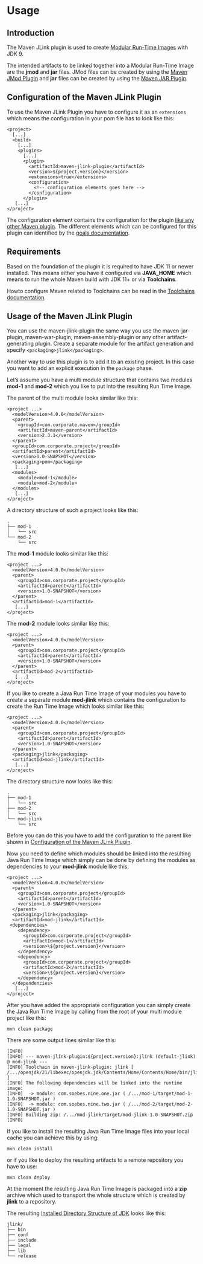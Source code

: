 <!--
Licensed to the Apache Software Foundation (ASF) under one
or more contributor license agreements.  See the NOTICE file
distributed with this work for additional information
regarding copyright ownership.  The ASF licenses this file
to you under the Apache License, Version 2.0 (the
"License"); you may not use this file except in compliance
with the License.  You may obtain a copy of the License at

http://www.apache.org/licenses/LICENSE-2.0

Unless required by applicable law or agreed to in writing,
software distributed under the License is distributed on an
"AS IS" BASIS, WITHOUT WARRANTIES OR CONDITIONS OF ANY
KIND, either express or implied.  See the License for the
specific language governing permissions and limitations
under the License.
-->
# Usage

## Introduction

The Maven JLink plugin is used to create [Modular Run-Time Images](https://openjdk.java.net/jeps/220) with JDK 9.

The intended artifacts to be linked together into a Modular Run-Time Image are the **jmod** and **jar** files. JMod files can be created by using the [Maven JMod Plugin](../maven-jmod-plugin/) and **jar** files can be created by using the [Maven JAR Plugin](../maven-jar-plugin/).

## Configuration of the Maven JLink Plugin

To use the Maven JLink Plugin you have to configure it as an `extensions` which means the configuration in your pom file has to look like this:

```
<project>
  [...]
  <build>
    [...]
    <plugins>
      [...]
      <plugin>
        <artifactId>maven-jlink-plugin</artifactId>
        <version>${project.version}</version>
        <extensions>true</extensions>
        <configuration>
          <!-- configuration elements goes here -->
        </configuration>
      </plugin>
   [...]
</project>
```

The configuration element contains the configuration for the plugin [like any other Maven plugin](https://maven.apache.org/guides/mini/guide-configuring-plugins.html). The different elements which can be configured for this plugin can identified by the [goals documentation](./plugin-info.html).

## Requirements

Based on the foundation of the plugin it is required to have JDK 11 or newer installed. This means either you have it configured via **JAVA_HOME** which means to run the whole Maven build with JDK 11+ or via **Toolchains**.

Howto configure Maven related to Toolchains can be read in the [Toolchains documentation](https://maven.apache.org/guides/mini/guide-using-toolchains.html).

## Usage of the Maven JLink Plugin

You can use the maven-jlink-plugin the same way you use the maven-jar-plugin, maven-war-plugin, maven-assembly-plugin or any other artifact-generating plugin. Create a separate module for the artifact generation and specify `<packaging>jlink</packaging>`.

Another way to use this plugin is to add it to an existing project. In this case you want to add an explicit execution in the `package` phase.

Let’s assume you have a multi module structure that contains two modules **mod-1** and **mod-2** which you like to put into the resulting Run Time Image.

The parent of the multi module looks similar like this: 

```
<project ...>
  <modelVersion>4.0.0</modelVersion>
  <parent>
    <groupId>com.corporate.maven</groupId>
    <artifactId>maven-parent</artifactId>
    <version>2.3.1</version>
  </parent>
  <groupId>com.corporate.project</groupId>
  <artifactId>parent</artifactId>
  <version>1.0-SNAPSHOT</version>
  <packaging>pom</packaging>
   [...]
  <modules>
    <module>mod-1</module>
    <module>mod-2</module>
  </modules>  
   [...]
</project>
```

A directory structure of such a project looks like this:

```
.
├── mod-1
│   └── src
└── mod-2
    └── src
```

The **mod-1** module looks similar like this:

```
<project ...>
  <modelVersion>4.0.0</modelVersion>
  <parent>
    <groupId>com.corporate.project</groupId>
    <artifactId>parent</artifactId>
    <version>1.0-SNAPSHOT</version>
  </parent>
  <artifactId>mod-1</artifactId>
   [...]
</project>
```

The **mod-2** module looks similar like this:

```
<project ...>
  <modelVersion>4.0.0</modelVersion>
  <parent>
    <groupId>com.corporate.project</groupId>
    <artifactId>parent</artifactId>
    <version>1.0-SNAPSHOT</version>
  </parent>
  <artifactId>mod-2</artifactId>
   [...]
</project>
```

If you like to create a Java Run Time Image of your modules you have to create a separate module **mod-jlink** which contains the configuration to create the Run Time Image which looks similar like this:

```
<project ...>
  <modelVersion>4.0.0</modelVersion>
  <parent>
    <groupId>com.corporate.project</groupId>
    <artifactId>parent</artifactId>
    <version>1.0-SNAPSHOT</version>
  </parent>
  <packaging>jlink</packaging>
  <artifactId>mod-jlink</artifactId>
   [...]
</project>
```

The directory structure now looks like this:

```
.
├── mod-1
│   └── src
├── mod-2
│   └── src
└── mod-jlink
    └── src
```

Before you can do this you have to add the configuration to the parent like shown in [Configuration of the Maven JLink Plugin](Configuration\_of\_the\_Maven\_JLink\_Plugin).

Now you need to define which modules should be linked into the resulting Java Run Time Image which simply can be done by defining the modules as dependencies to your **mod-jlink** module like this:

```
<project ...>
  <modelVersion>4.0.0</modelVersion>
  <parent>
    <groupId>com.corporate.project</groupId>
    <artifactId>parent</artifactId>
    <version>1.0-SNAPSHOT</version>
  </parent>
  <packaging>jlink</packaging>
  <artifactId>mod-jlink</artifactId>
 <dependencies>
    <dependency>
      <groupId>com.corporate.project</groupId>
      <artifactId>mod-1</artifactId>
      <version>\${project.version}</version>
    </dependency>
    <dependency>
      <groupId>com.corporate.project</groupId>
      <artifactId>mod-2</artifactId>
      <version>\${project.version}</version>
    </dependency>
  </dependencies>  
   [...]
</project>
```

After you have added the appropriate configuration you can simply create the Java Run Time Image by calling from the root of your multi module project like this:

```
mvn clean package
```

There are some output lines similar like this:

```
[INFO]
[INFO] --- maven-jlink-plugin:${project.version}:jlink (default-jlink) @ mod-jlink ---
[INFO] Toolchain in maven-jlink-plugin: jlink [ /.../openjdk/21/libexec/openjdk.jdk/Contents/Home/Contents/Home/bin/jlink ]
[INFO] The following dependencies will be linked into the runtime image:
[INFO]  -> module: com.soebes.nine.one.jar ( /.../mod-1/target/mod-1-1.0-SNAPSHOT.jar )
[INFO]  -> module: com.soebes.nine.two.jar ( /.../mod-2/target/mod-2-1.0-SNAPSHOT.jar )
[INFO] Building zip: /.../mod-jlink/target/mod-jlink-1.0-SNAPSHOT.zip
[INFO]
```

If you like to install the resulting Java Run Time Image files into your local cache you can achieve this by using:

```
mvn clean install
```

or if you like to deploy the resulting artifacts to a remote repository you have to use:

```
mvn clean deploy
```

At the moment the resulting Java Run Time Image is packaged into a **zip** archive which used to transport the whole structure which is created by **jlink** to a repository.

The resulting [Installed Directory Structure of JDK](https://docs.oracle.com/en/java/javase/11/install/installed-directory-structure-jdk.html) looks like this:

```
jlink/
├── bin
├── conf
├── include
├── legal
├── lib
└── release
```

